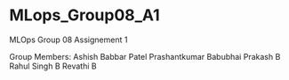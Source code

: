 # MLops_Group08_A1
MLOps Group 08 Assignement 1


Group Members:
Ashish Babbar
Patel Prashantkumar Babubhai
Prakash B
Rahul Singh B
Revathi B

